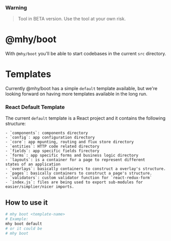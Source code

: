 ### Warning
> Tool in BETA version. Use the tool at your own risk.

# @mhy/boot
With `@mhy/boot` you'll be able to start codebases in the
current `src` directory.

# Templates
Currently @mhy/boot has a simple `default` template available,
but we're looking forward on having more templates
available in the long run.

### React Default Template
The current `default` template is a React project and it
contains the following structure:
```
- `components`: components directory
- `config`: app configuration directory
- `core`: app mpunting, routing and flux store directory
- `entities`: HTTP code related directory
- `fields`: app specific fields firectory
- `forms`: app specific forms and business logic directory
- `layouts`: is a container for a page to represent different
states of an application
- `overlays`: basically containers to construct a overlay's structure.
- `pages`: basically containers to construct a page's structure.
- `validators`: custom validator function for `react-redux-form`
- `index.js`: files are being used to export sub-modules for
easier/simplier/nicer imports.
```

## How to use it

```bash
# mhy boot <template-name>
# Example:
mhy boot default
# or it could be
# mhy boot
```